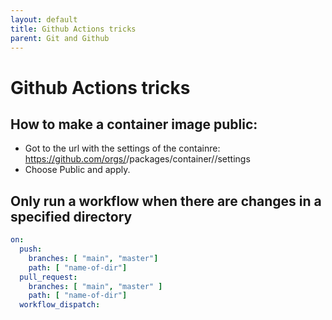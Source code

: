```yaml
---
layout: default
title: Github Actions tricks
parent: Git and Github
---
```


# Github Actions tricks


## How to make a container image public:

* Got to the url with the settings of the containre: https://github.com/orgs/<org-name>/packages/container/<name>/settings
* Choose Public and apply.

## Only run a workflow when there are changes in a specified directory

```yaml
on:
  push:
    branches: [ "main", "master"]
    path: [ "name-of-dir"]
  pull_request:
    branches: [ "main", "master" ]
    path: [ "name-of-dir"]
  workflow_dispatch:
```
